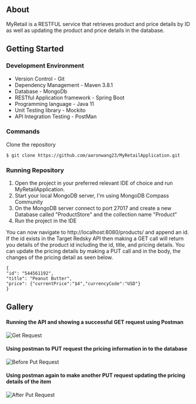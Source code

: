 ## About
MyRetail is a RESTFUL service that retrieves product and price details by ID as well as updating the product and price details in the database.

## Getting Started

### Development Environment
*  Version Control - Git
*  Dependency Management - Maven 3.8.1
*  Database - MongoDb
*  RESTful Application framework - Spring Boot
*  Programming language - Java 11
*  Unit Testing library - Mockito
*  API Integration Testing - PostMan

### Commands

Clone the repository
```
$ git clone https://github.com/aaronwang23/MyRetailApplication.git
```

### Running Repository
1. Open the project in your preferred relevant IDE of choice and run MyRetailApplication.
2. Start your local MongoDB server, I'm using MongoDB Compass Community
3. On the MongoDB server connect to port 27017 and create a new Database called "ProductStore" and the collection name "Product"
4. Run the project in the IDE 

You can now navigate to http://localhost:8080/products/ and append an id. If the id exists in the Target Redsky API then making a GET call will return you details of the product id including the id, title, and pricing details. You can update the pricing details by making a PUT call and in the body, the changes of the pricing detail as seen below. 
```
{
"id": "544561192",
"title": "Peanut Butter",
"price": {"currentPrice":"$4","currencyCode":"USD"}
}
```

##  Gallery

#### Running the API and showing a successful GET request using Postman
![Get Request](https://i.imgur.com/tyVqzqI.png)

#### Using postman to PUT request the pricing information in to the database
![Before Put Request](https://i.imgur.com/2ZCrXEP.png)

#### Using postman again to make another PUT request updating the pricing details of the item
![After Put Request](https://i.imgur.com/WhmGs7x.jpg)

